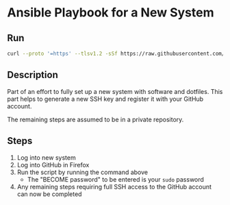 # Ansible Playbook for a New System

## Run

```bash
curl --proto '=https' --tlsv1.2 -sSf https://raw.githubusercontent.com/celynw/bootstrap/master/bootstrap.sh | sh
```

## Description

Part of an effort to fully set up a new system with software and dotfiles.
This part helps to generate a new SSH key and register it with your GitHub account.

The remaining steps are assumed to be in a private repository.

## Steps

1. Log into new system
1. Log into GitHub in Firefox
1. Run the script by running the command above
   - The "BECOME password" to be entered is your `sudo` password
1. Any remaining steps requiring full SSH access to the GitHub account can now be completed
